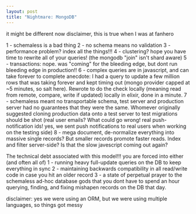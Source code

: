 ```yaml
---
layout: post
title: "Nightmare: MongoDB" 
---
```


it might be different now disclaimer, this is true when I was at fanhero

1 - schemaless is a bad thing
2 - no schema means no validation
3 - performance problem?  index all the things!!!
4 - clustering?  hope you have time to rewrite all of your queries! (the mongodb "join" isn't shard aware)
5 - transactions: nope.  was "coming" for the bleeding edge, but dont run bleeding edge in production!!
6 - complex queries are in javascript, and can take forever to complete
  anecdote: I had a query to update a few million rows that was taking forever and kept timing out (mongo provider capped at ~5 minutes, so salt here).  Rewrote to do the check locally (meaning read from remote, compare, write if updated) locally in elixir, done in a minute.
7 - schemaless meant no transportable schema, test server and production server had no guarantees that they were the same.  Whomever originally suggested cloning production data onto a test server to test migrations should be shot (real user emails?  What could go wrong! real push-notification ids!  yes, we sent push notifications to real users when working on the testing side)
8 - mega document, de-normalize everything into massive single records?  But smaller records promote faster reads.  Index and filter server-side?  Is that the slow javescript coming out again?

The technical debt associated with this model!!!  you are forced into either (and often all of)
1 - running heavy full-update queries on the DB to keep everything in sync
2 - maintaining backwards compatibility in all read/write code in case you hit an older record
3 - a state of perpetual prayer to the schemaless ad-hoc database gods that you dont have to spend an hour querying, finding, and fixing mishapen records on the DB that day.

disclaimer: yes we were using an ORM, but we were using multiple languages, so things got messy